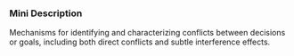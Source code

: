 ### Mini Description

Mechanisms for identifying and characterizing conflicts between decisions or goals, including both direct conflicts and subtle interference effects.
